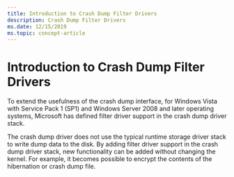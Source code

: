```yaml
---
title: Introduction to Crash Dump Filter Drivers
description: Crash Dump Filter Drivers
ms.date: 12/15/2019
ms.topic: concept-article
---
```


# Introduction to Crash Dump Filter Drivers

To extend the usefulness of the crash dump interface, for Windows Vista with Service Pack 1 (SP1) and Windows Server 2008 and later operating systems, Microsoft has defined filter driver support in the crash dump driver stack.

The crash dump driver does not use the typical runtime storage driver stack to write dump data to the disk. By adding filter driver support in the crash dump driver stack, new functionality can be added without changing the kernel. For example, it becomes possible to encrypt the contents of the hibernation or crash dump file.

